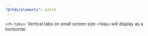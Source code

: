 ```yaml
---
"@rhds/elements": patch
---
```


`<rh-tabs>`: Vertical tabs on small screen size `<768px` will display as a horizontal
